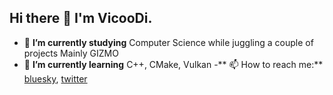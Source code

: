 ## Hi there 👋 I'm VicooDi.

- 🔭 **I’m currently studying** Computer Science while juggling a couple of projects Mainly GIZMO
- 🌱 **I’m currently learning** C++, CMake, Vulkan
-** 📫 How to reach me:** <a href=https://bsky.app/profile/vicoodi.bsky.social>bluesky</a>, <a href=https://x.com/di_vicoo>twitter</a>
